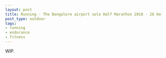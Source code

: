 ```yaml
---
layout: post
title: Running - The Bangalore airport solo Half Marathon 2018 - 26 km
post_type: outdoor
tags:
- running
- endurance
- fitness
---
```


WIP.